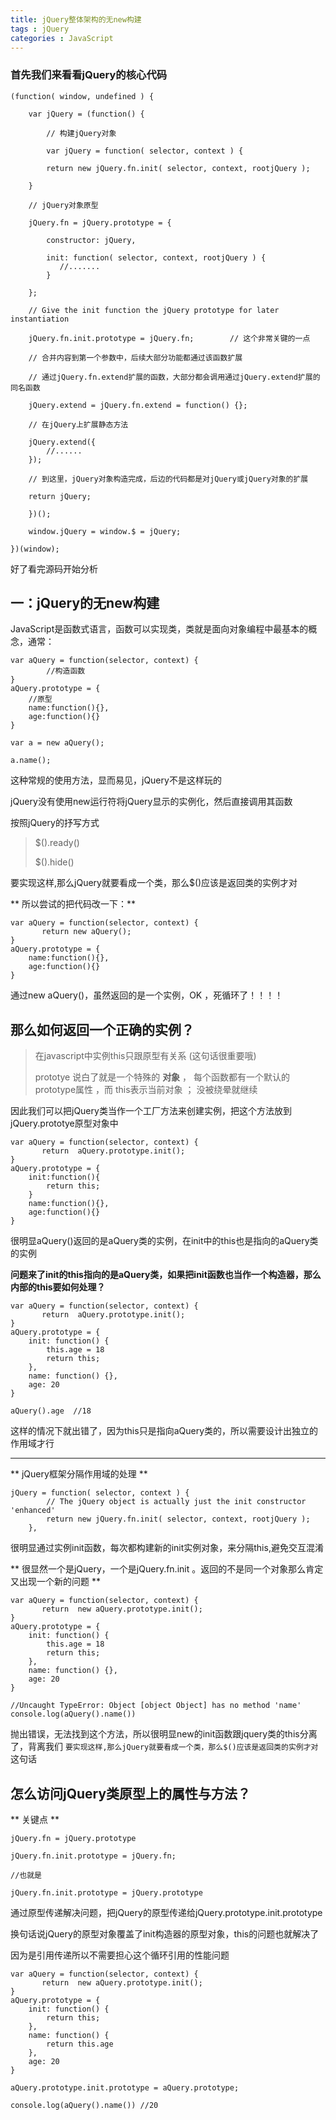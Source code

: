 ```yaml
---
title: jQuery整体架构的无new构建
tags : jQuery
categories : JavaScript
---
```


### 首先我们来看看jQuery的核心代码

```
(function( window, undefined ) {

	var jQuery = (function() {

		// 构建jQuery对象

		var jQuery = function( selector, context ) {

		return new jQuery.fn.init( selector, context, rootjQuery );

	}

	// jQuery对象原型

	jQuery.fn = jQuery.prototype = {

		constructor: jQuery,

		init: function( selector, context, rootjQuery ) {
		   //.......
		}

	};

	// Give the init function the jQuery prototype for later instantiation

	jQuery.fn.init.prototype = jQuery.fn;        // 这个非常关键的一点

	// 合并内容到第一个参数中，后续大部分功能都通过该函数扩展

	// 通过jQuery.fn.extend扩展的函数，大部分都会调用通过jQuery.extend扩展的同名函数

	jQuery.extend = jQuery.fn.extend = function() {};

	// 在jQuery上扩展静态方法

	jQuery.extend({
		//......
	});

	// 到这里，jQuery对象构造完成，后边的代码都是对jQuery或jQuery对象的扩展

	return jQuery;

	})();

	window.jQuery = window.$ = jQuery;

})(window);
```

好了看完源码开始分析

##  一：jQuery的无new构建

JavaScript是函数式语言，函数可以实现类，类就是面向对象编程中最基本的概念，通常： 

```
var aQuery = function(selector, context) {
        //构造函数
}
aQuery.prototype = {
    //原型
    name:function(){},
    age:function(){}
}

var a = new aQuery();

a.name();
```
这种常规的使用方法，显而易见，jQuery不是这样玩的

jQuery没有使用new运行符将jQuery显示的实例化，然后直接调用其函数

按照jQuery的抒写方式

> 
> $().ready()
> 
> $().hide()

要实现这样,那么jQuery就要看成一个类，那么$()应该是返回类的实例才对

** 所以尝试的把代码改一下：** 

```
var aQuery = function(selector, context) {
       return new aQuery();
}
aQuery.prototype = {
    name:function(){},
    age:function(){}
}
```
通过new aQuery()，虽然返回的是一个实例，OK ，死循环了！！！！

## 那么如何返回一个正确的实例？


> 在javascript中实例this只跟原型有关系   (这句话很重要哦)
>
> prototye 说白了就是一个特殊的 **对象** ， 每个函数都有一个默认的prototype属性 ，而 this表示当前对象 ； 没被绕晕就继续
> 

因此我们可以把jQuery类当作一个工厂方法来创建实例，把这个方法放到jQuery.prototye原型对象中

```
var aQuery = function(selector, context) {
       return  aQuery.prototype.init();
}
aQuery.prototype = {
    init:function(){
        return this;
    }
    name:function(){},
    age:function(){}
}
```
很明显aQuery()返回的是aQuery类的实例，在init中的this也是指向的aQuery类的实例

**问题来了init的this指向的是aQuery类，如果把init函数也当作一个构造器，那么内部的this要如何处理？**

```
var aQuery = function(selector, context) {
       return  aQuery.prototype.init();
}
aQuery.prototype = {
    init: function() {
        this.age = 18
        return this;
    },
    name: function() {},
    age: 20
}

aQuery().age  //18
```
这样的情况下就出错了，因为this只是指向aQuery类的，所以需要设计出独立的作用域才行 

-----------------

** jQuery框架分隔作用域的处理 ** 

```
jQuery = function( selector, context ) {
        // The jQuery object is actually just the init constructor 'enhanced'
        return new jQuery.fn.init( selector, context, rootjQuery );
    },
```
很明显通过实例init函数，每次都构建新的init实例对象，来分隔this,避免交互混淆

** 很显然一个是jQuery，一个是jQuery.fn.init 。返回的不是同一个对象那么肯定又出现一个新的问题 ** 

```
var aQuery = function(selector, context) {
       return  new aQuery.prototype.init();
}
aQuery.prototype = {
    init: function() {
        this.age = 18
        return this;
    },
    name: function() {},
    age: 20
}

//Uncaught TypeError: Object [object Object] has no method 'name' 
console.log(aQuery().name())
```

抛出错误，无法找到这个方法，所以很明显new的init函数跟jquery类的this分离了，背离我们  `要实现这样,那么jQuery就要看成一个类，那么$()应该是返回类的实例才对` 这句话

## 怎么访问jQuery类原型上的属性与方法？

** 关键点 ** 
```
jQuery.fn = jQuery.prototype

jQuery.fn.init.prototype = jQuery.fn;

//也就是

jQuery.fn.init.prototype = jQuery.prototype

```

通过原型传递解决问题，把jQuery的原型传递给jQuery.prototype.init.prototype

换句话说jQuery的原型对象覆盖了init构造器的原型对象，this的问题也就解决了

因为是引用传递所以不需要担心这个循环引用的性能问题

```
var aQuery = function(selector, context) {
       return  new aQuery.prototype.init();
}
aQuery.prototype = {
    init: function() {
        return this;
    },
    name: function() {
        return this.age
    },
    age: 20
}

aQuery.prototype.init.prototype = aQuery.prototype;

console.log(aQuery().name()) //20
```